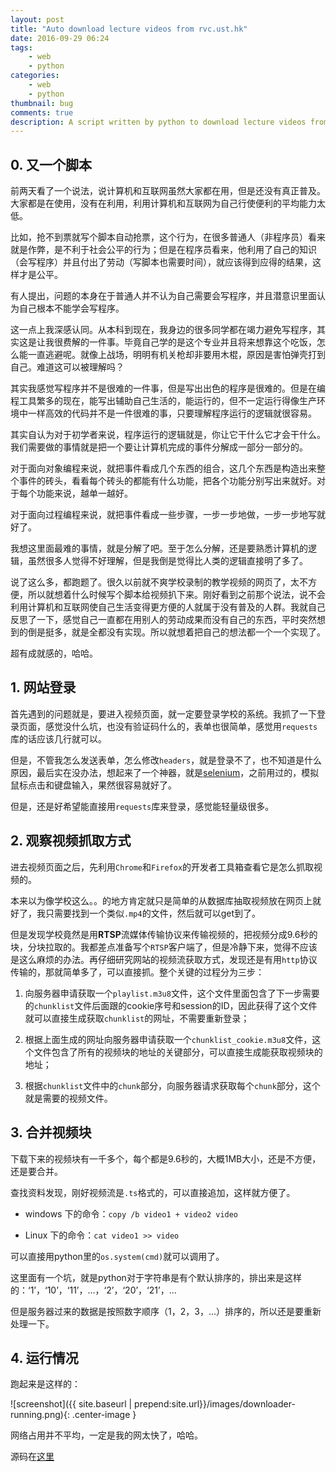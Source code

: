 ```yaml
---
layout: post
title: "Auto download lecture videos from rvc.ust.hk"
date: 2016-09-29 06:24
tags: 
    - web
    - python
categories: 
    - web
    - python
thumbnail: bug
comments: true
description: A script written by python to download lecture videos from rvc.ust.hk.
---
```


## 0. 又一个脚本

前两天看了一个说法，说计算机和互联网虽然大家都在用，但是还没有真正普及。大家都是在使用，没有在利用，利用计算机和互联网为自己行使便利的平均能力太低。

比如，抢不到票就写个脚本自动抢票，这个行为，在很多普通人（非程序员）看来就是作弊，是不利于社会公平的行为；但是在程序员看来，他利用了自己的知识（会写程序）并且付出了劳动（写脚本也需要时间），就应该得到应得的结果，这样才是公平。

有人提出，问题的本身在于普通人并不认为自己需要会写程序，并且潜意识里面认为自己根本不能学会写程序。

这一点上我深感认同。从本科到现在，我身边的很多同学都在竭力避免写程序，其实这是让我很费解的一件事。毕竟自己学的是这个专业并且将来想靠这个吃饭，怎么能一直逃避呢。就像上战场，明明有机关枪却非要用木棍，原因是害怕弹壳打到自己。难道这可以被理解吗？

其实我感觉写程序并不是很难的一件事，但是写出出色的程序是很难的。但是在编程工具繁多的现在，能写出辅助自己生活的，能运行的，但不一定运行得像生产环境中一样高效的代码并不是一件很难的事，只要理解程序运行的逻辑就很容易。

其实自认为对于初学者来说，程序运行的逻辑就是，你让它干什么它才会干什么。我们需要做的事情就是把一个要让计算机完成的事件分解成一部分一部分的。

对于面向对象编程来说，就把事件看成几个东西的组合，这几个东西是构造出来整个事件的砖头，看看每个砖头的都能有什么功能，把各个功能分别写出来就好。对于每个功能来说，越单一越好。

对于面向过程编程来说，就把事件看成一些步骤，一步一步地做，一步一步地写就好了。

我想这里面最难的事情，就是分解了吧。至于怎么分解，还是要熟悉计算机的逻辑，虽然很多人觉得不好理解，但是我倒是觉得比人类的逻辑直接明了多了。

说了这么多，都跑题了。很久以前就不爽学校录制的教学视频的网页了，太不方便，所以就想着什么时候写个脚本给视频扒下来。刚好看到之前那个说法，说不会利用计算机和互联网使自己生活变得更方便的人就属于没有普及的人群。我就自己反思了一下，感觉自己一直都在用别人的劳动成果而没有自己的东西，平时突然想到的倒是挺多，就是全都没有实现。所以就想着把自己的想法都一个一个实现了。

超有成就感的，哈哈。

## 1. 网站登录

首先遇到的问题就是，要进入视频页面，就一定要登录学校的系统。我抓了一下登录页面，感觉没什么坑，也没有验证码什么的，表单也很简单，感觉用`requests`库的话应该几行就可以。

但是，不管我怎么发送表单，怎么修改`headers`，就是登录不了，也不知道是什么原因，最后实在没办法，想起来了一个神器，就是[selenium](https://github.com/SeleniumHQ/selenium)，之前用过的，模拟鼠标点击和键盘输入，果然很容易就好了。

但是，还是好希望能直接用`requests`库来登录，感觉能轻量级很多。

## 2. 观察视频抓取方式

进去视频页面之后，先利用`Chrome`和`Firefox`的开发者工具箱查看它是怎么抓取视频的。

本来以为像学校这么。。的地方肯定就只是简单的从数据库抽取视频放在网页上就好了，我只需要找到一个类似`.mp4`的文件，然后就可以get到了。

但是发现学校竟然是用**RTSP**流媒体传输协议来传输视频的，把视频分成9.6秒的块，分块拉取的。我都差点准备写个`RTSP`客户端了，但是冷静下来，觉得不应该是这么麻烦的办法。再仔细研究网站的视频流获取方式，发现还是有用`http`协议传输的，那就简单多了，可以直接抓。整个关键的过程分为三步：

1. 向服务器申请获取一个`playlist.m3u8`文件，这个文件里面包含了下一步需要的`chunklist`文件后面跟的cookie序号和session的ID，因此获得了这个文件就可以直接生成获取`chunklist`的网址，不需要重新登录；

2. 根据上面生成的网址向服务器申请获取一个`chunklist_cookie.m3u8`文件，这个文件包含了所有的视频块的地址的关键部分，可以直接生成能获取视频块的地址；

3. 根据`chunklist`文件中的`chunk`部分，向服务器请求获取每个`chunk`部分，这个就是需要的视频文件。

## 3. 合并视频块

下载下来的视频块有一千多个，每个都是9.6秒的，大概1MB大小，还是不方便，还是要合并。

查找资料发现，刚好视频流是`.ts`格式的，可以直接追加，这样就方便了。

- windows 下的命令：`copy /b video1 + video2 video`

- Linux 下的命令：`cat video1 >> video`

可以直接用python里的`os.system(cmd)`就可以调用了。

这里面有一个坑，就是python对于字符串是有个默认排序的，排出来是这样的：‘1’，‘10’，‘11’，...，‘2’，‘20’，‘21’，...

但是服务器过来的数据是按照数字顺序（1，2，3，...）排序的，所以还是要重新处理一下。

## 4. 运行情况

跑起来是这样的：

![screenshot]({{ site.baseurl | prepend:site.url}}/images/downloader-running.png){: .center-image }

网络占用并不平均，一定是我的网太快了，哈哈。

源码在[这里](https://github.com/firiceguo/Auto-download-rvc.ust.hk)
